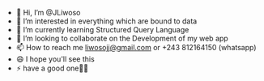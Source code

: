 - 👋 Hi, I’m @JLiwoso
- 👀 I’m interested in everything which are bound to data
- 🌱 I’m currently learning Structured Query Language
- 💞️ I’m looking to collaborate on the Development of my web app
- 📫 How to reach me liwosojj@gmail.com or +243 812164150 (whatsapp)
- 😄 I hope you'll see this 
- ⚡ have a good one🙏🏾

<!---
JLiwoso/JLiwoso is a ✨ special ✨ repository because its `README.md` (this file) appears on your GitHub profile.
You can click the Preview link to take a look at your changes.
--->
